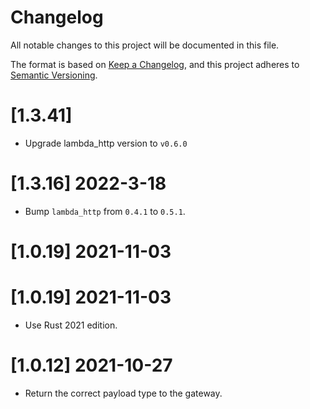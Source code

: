 # Changelog
All notable changes to this project will be documented in this file.

The format is based on [Keep a Changelog](https://keepachangelog.com/en/1.0.0/),
and this project adheres to [Semantic Versioning](https://semver.org/spec/v2.0.0.html).

# [1.3.41]

- Upgrade lambda_http version to `v0.6.0`

# [1.3.16] 2022-3-18

- Bump `lambda_http` from `0.4.1` to `0.5.1`. 

# [1.0.19] 2021-11-03

# [1.0.19] 2021-11-03

- Use Rust 2021 edition.

# [1.0.12] 2021-10-27

- Return the correct payload type to the gateway.

